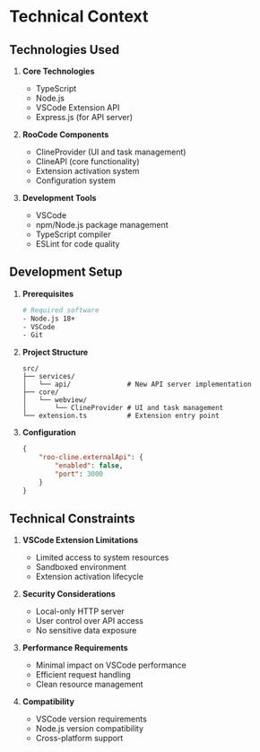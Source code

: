 # Technical Context

## Technologies Used

1. **Core Technologies**

    - TypeScript
    - Node.js
    - VSCode Extension API
    - Express.js (for API server)

2. **RooCode Components**

    - ClineProvider (UI and task management)
    - ClineAPI (core functionality)
    - Extension activation system
    - Configuration system

3. **Development Tools**
    - VSCode
    - npm/Node.js package management
    - TypeScript compiler
    - ESLint for code quality

## Development Setup

1. **Prerequisites**

    ```bash
    # Required software
    - Node.js 18+
    - VSCode
    - Git
    ```

2. **Project Structure**

    ```
    src/
    ├── services/
    │   └── api/              # New API server implementation
    ├── core/
    │   └── webview/
    │       └── ClineProvider # UI and task management
    └── extension.ts          # Extension entry point
    ```

3. **Configuration**
    ```json
    {
    	"roo-cline.externalApi": {
    		"enabled": false,
    		"port": 3000
    	}
    }
    ```

## Technical Constraints

1. **VSCode Extension Limitations**

    - Limited access to system resources
    - Sandboxed environment
    - Extension activation lifecycle

2. **Security Considerations**

    - Local-only HTTP server
    - User control over API access
    - No sensitive data exposure

3. **Performance Requirements**

    - Minimal impact on VSCode performance
    - Efficient request handling
    - Clean resource management

4. **Compatibility**
    - VSCode version requirements
    - Node.js version compatibility
    - Cross-platform support
